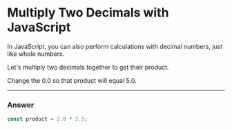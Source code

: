 # Multiply Two Decimals with JavaScript
In JavaScript, you can also perform calculations with decimal numbers, just like whole numbers.

Let's multiply two decimals together to get their product.

Change the 0.0 so that product will equal 5.0.

***

### Answer

```js
const product = 2.0 * 2.5;
```
